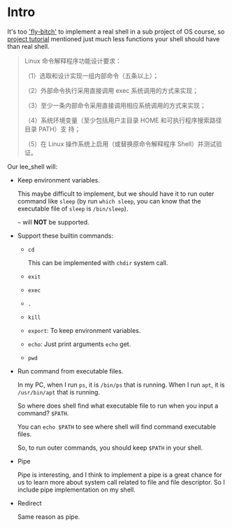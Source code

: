 # Intro

It's too ['fly-bitch'](https://zhidao.baidu.com/question/2017042297888022588.html) to implement a real shell in a sub project of OS course, so [project tutorial](https://www.icourse163.org/question/title/attachment.htm?key=1FACA555A5967A1A3F0864D1C6F89C25-1614176993452&qid=3323784653) mentioned just much less functions your shell should have than real shell.

> Linux 命令解释程序功能设计要求：
>
> （1）选取和设计实现一组内部命令（五条以上）；
>
> （2）外部命令执行采用直接调用 exec 系统调用的方式来实现；
>
> （3）至少一条内部命令采用直接调用相应系统调用的方式来实现；
>
> （4）系统环境变量（至少包括用户主目录 HOME 和可执行程序搜索路径目录 PATH）支 持；
>
> （5）在 Linux 操作系统上启用（或替换原命令解释程序 Shell）并测试验证。

Our lee_shell will:

* Keep environment variables.

  This maybe difficult to implement, but we should have it to run outer command like `sleep` (by run `which sleep`, you can know that the executable file of `sleep` is `/bin/sleep`).

  `~` will **NOT** be supported.

* Support these builtin commands:
  
  * `cd`
  
    This can be implemented with `chdir` system call.
  
  * `exit`
  
  * `exec`
  
  * `.`
  
  * `kill`
  
  * `export`: To keep environment variables.
  
  * `echo`: Just print arguments `echo` get.

  * `pwd`
  
* Run command from executable files.

  In my PC, when I run `ps`, it is `/bin/ps` that is running. When I run `apt`, it is `/usr/bin/apt` that is running.

  So where does shell find what executable file to run when you input a command? `$PATH`.

  You can `echo $PATH` to see where shell will find command executable files.

  So, to run outer commands, you should keep `$PATH` in your shell.

* Pipe

  Pipe is interesting, and I think to implement a pipe is a great chance for us to learn more about system call related to file and file descriptor. So I include pipe implementation on my shell.

* Redirect

  Same reason as pipe.



